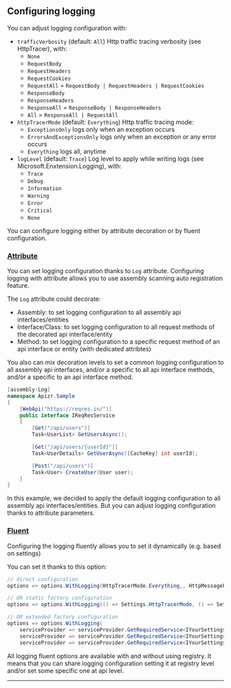 ﻿## Configuring logging

You can adjust logging configuration with:
- `trafficVerbosity` (default: `All`) Http traffic tracing verbosity (see HttpTracer), with:
  - `None`
  - `RequestBody`
  - `RequestHeaders`
  - `RequestCookies`
  - `RequestAll` = `RequestBody | RequestHeaders | RequestCookies`
  - `ResponseBody`
  - `ResponseHeaders`
  - `ResponseAll` = `ResponseBody | ResponseHeaders`
  - `All` = `ResponseAll | RequestAll`
- `httpTracerMode` (default: `Everything`) Http traffic tracing mode:
  - `ExceptionsOnly` logs only when an exception occurs
  - `ErrorsAndExceptionsOnly` logs only when an exception or any error occurs
  - `Everything` logs all, anytime
- `logLevel` (default: `Trace`) Log level to apply while writing logs (see Microsoft.Enxtension.Logging), with:
  - `Trace`
  - `Debug`
  - `Information`
  - `Warning`
  - `Error`
  - `Critical`
  - `None`

You can configure logging either by attribute decoration or by fluent configuration.

### [Attribute](#tab/tabid-attribute)

You can set logging configuration thanks to `Log` attribute.
Configuring logging with attribute allows you to use assembly scanning auto registration feature.

The `Log` attribute could decorate:
- Assembly: to set logging configuration to all assembly api interfaces/entities
- Interface/Class: to set logging configuration to all request methods of the decorated api interface/entity
- Method: to set logging configuration to a specific request method of an api interface or entity (with dedicated attribtes)

You also can mix decoration levels to set a common logging configuration to all assembly api interfaces, 
and/or a specific to all api interface methods, 
and/or a specific to an api interface method.

```csharp
[assembly:Log]
namespace Apizr.Sample
{
    [WebApi("https://reqres.in/")]
    public interface IReqResService
    {
        [Get("/api/users")]
        Task<UserList> GetUsersAsync();

        [Get("/api/users/{userId}")]
        Task<UserDetails> GetUserAsync([CacheKey] int userId);

        [Post("/api/users")]
        Task<User> CreateUser(User user);
    }
}
```

In this example, we decided to apply the default logging configuration to all assembly api interfaces/entities. 
But you can adjust logging configuration thanks to attribute parameters.

### [Fluent](#tab/tabid-fluent)

Configuring the logging fluently allows you to set it dynamically (e.g. based on settings)

You can set it thanks to this option:

```csharp
// direct configuration
options => options.WithLogging(HttpTracerMode.Everything,, HttpMessageParts.All, LogLevel.Information)

// OR static factory configuration
options => options.WithLogging(() => Settings.HttpTracerMode, () => Settings.TrafficVerbosity, () => Settings.LogLevel)

// OR extended factory configuration
options => options.WithLogging(
    serviceProvider => serviceProvider.GetRequiredService<IYourSettingsService>().HttpTracerMode,
    serviceProvider => serviceProvider.GetRequiredService<IYourSettingsService>().TrafficVerbosity
    serviceProvider => serviceProvider.GetRequiredService<IYourSettingsService>().LogLevel)
```

All logging fluent options are available with and without using registry. 
It means that you can share logging configuration setting it at registry level and/or set some specific one at api level.

***